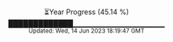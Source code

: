 <p align="center">
⏳Year Progress (45.14 %) <br>
█████████████▁▁▁▁▁▁▁▁▁▁▁▁▁▁▁▁▁ <br>
<sub>Updated: Wed, 14 Jun 2023 18:19:47 GMT</sub>
</p>

